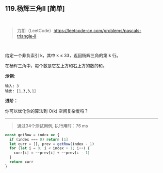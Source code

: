 
## 119.杨辉三角II [简单]

<br />

> 力扣（LeetCode）https://leetcode-cn.com/problems/pascals-triangle-ii

<br />

给定一个非负索引 k，其中 k ≤ 33，返回杨辉三角的第 k 行。

在杨辉三角中，每个数是它左上方和右上方的数的和。

**示例:**

```
输入: 3
输出: [1,3,3,1]
```

**进阶：**

你可以优化你的算法到 O(k) 空间复杂度吗？

---

> 通过34个测试用例, 执行用时：76 ms

```js
const getRow = index => {
  if (index === 0) return [1]
  let curr = [], prev = getRow(index - 1)
  for (let i = 0; i < index + 1; i++) {
    curr[i] = ~~prev[i] + ~~prev[i - 1]
  }
  return curr
}
```
